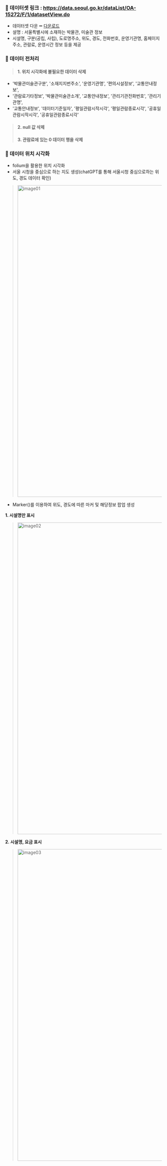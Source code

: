 ### 📍 데이터셋 링크 : https://data.seoul.go.kr/dataList/OA-15272/F/1/datasetView.do
- 데이터셋 다운 ➖ [다운로드](./pandas_folium/서울특별시_박물관미술관정보_20230323.csv)
- 설명 : 서울특별시에 소재하는 박물관, 미술관 정보
- 시설명, 구분(공립, 사립), 도로명주소, 위도, 경도, 전화번호, 운영기관명, 홈페이지 주소, 관람료, 운영시간 정보 등을 제공

### 📍 데이터 전처리
> ####  1. 위치 시각화에 불필요한 데이터 삭제
- '박물관미술관구분', '소재지지번주소', '운영기관명', '편의시설정보', '교통안내정보',
- '관람료기타정보', '박물관미술관소개', '교통안내정보', '관리기관전화번호', '관리기관명',
- '교통안내정보', '데이터기준일자', '평일관람시작시각', '평일관람종료시각', '공휴일관람시작시각', '공휴일관람종료시각'

> #### 2. null 값 삭제
> #### 3. 관람료에 있는 0 데이터 행을 삭제

### 📍 데이터 위치 시각화
- folium을 활용한 위치 시각화
- 서울 시청을 중심으로 하는 지도 생성(chatGPT를 통해 서울시청 중심으로하는 위도, 경도 데이터 확인)
> <img width="1000" alt="image01" src="https://user-images.githubusercontent.com/114555218/237041804-3fec8d14-3f68-4db8-9056-b91411883da4.png">
- Marker()를 이용하여 위도, 경도에 따른 마커 및 해당정보 팝업 생성

 **1. 시설명만 표시**
> <img width="1000" alt="image02" src="https://user-images.githubusercontent.com/114555218/237042105-aabe3c6e-5e85-41e1-9b7b-b547e58daed8.png">

 **2. 시설명, 요금 표시**
> <img width="1000" alt="image03" src="https://user-images.githubusercontent.com/114555218/237042121-1f44aed7-4a09-41b5-b2a1-a0cba9b49f89.png">
